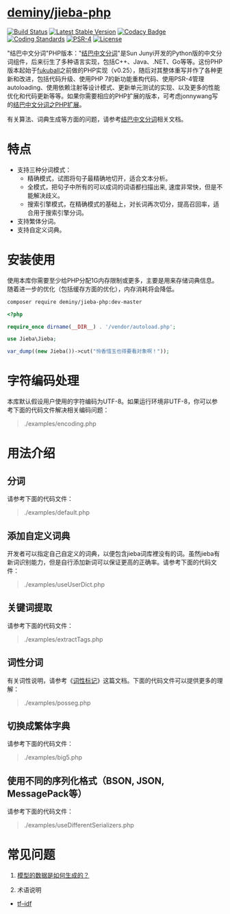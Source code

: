 [deminy/jieba-php](https://github.com/deminy/jieba-php)
================
[![Build Status](https://travis-ci.org/deminy/jieba-php.svg?branch=master)](https://travis-ci.org/deminy/jieba-php)
[![Latest Stable Version](https://poser.pugx.org/deminy/jieba-php/v/stable.png)](https://packagist.org/packages/deminy/jieba-php)
[![Codacy Badge](https://api.codacy.com/project/badge/Grade/26534521d345458a998eecd3b3008620)](https://www.codacy.com/app/deminy/jieba-php)
[![Coding Standards](https://img.shields.io/badge/cs-PSR--2--R-yellow.svg)](https://github.com/php-fig-rectified/fig-rectified-standards)
[![PSR-4](https://img.shields.io/badge/cs-PSR--4-yellow.svg)](http://www.php-fig.org/psr/psr-4/)
[![License](https://poser.pugx.org/deminy/jieba-php/license.svg)](https://packagist.org/packages/deminy/jieba-php)

"结巴中文分词"PHP版本："[结巴中文分词](https://github.com/fxsjy/jieba)"是Sun Junyi开发的Python版的中文分词组件，后来衍生了多种语言实现，包括C++、Java、.NET、Go等等。这份PHP版本起始于[fukuball](https://github.com/fukuball/jieba-php)之前做的PHP实现（v0.25），随后对其整体重写并作了各种更新和改进，包括代码升级、使用PHP 7的新功能重构代码、使用PSR-4管理autoloading、使用依赖注射等设计模式、更新单元测试的实现、以及更多的性能优化和代码更新等等。如果你需要相应的PHP扩展的版本，可考虑jonnywang写的[结巴中文分词之PHP扩展](https://github.com/jonnywang/phpjieba)。

有关算法、词典生成等方面的问题，请参考[结巴中文分词](https://github.com/fxsjy/jieba)相关文档。

# 特点

* 支持三种分词模式：
    * 精确模式，试图将句子最精确地切开，适合文本分析。
    * 全模式，把句子中所有的可以成词的词语都扫描出来, 速度非常快，但是不能解决歧义。
    * 搜索引擎模式，在精确模式的基础上，对长词再次切分，提高召回率，适合用于搜索引擎分词。
* 支持繁体分词。
* 支持自定义词典。

# 安装使用

使用本库你需要至少给PHP分配1G内存限制或更多，主要是用来存储词典信息。随着进一步的优化（包括缓存方面的优化），内存消耗将会降低。

```bash
composer require deminy/jieba-php:dev-master
```

```php
<?php

require_once dirname(__DIR__) . '/vendor/autoload.php';

use Jieba\Jieba;

var_dump((new Jieba())->cut("怜香惜玉也得要看对象啊！"));
```

# 字符编码处理

本库默认假设用户使用的字符编码为UTF-8。如果运行环境非UTF-8，你可以参考下面的代码文件解决相关编码问题：

> ./examples/encoding.php

# 用法介绍

## 分词

请参考下面的代码文件：

> ./examples/default.php

## 添加自定义词典

开发者可以指定自己自定义的词典，以便包含jieba词库裡没有的词。虽然jieba有新词识别能力，但是自行添加新词可以保证更高的正确率。请参考下面的代码文件：

> ./examples/useUserDict.php

## 关键词提取

请参考下面的代码文件：

> ./examples/extractTags.php

## 词性分词

有关词性说明，请参考《[词性标记](https://gist.github.com/luw2007/6016931)》这篇文档。下面的代码文件可以提供更多的理解：

> ./examples/posseg.php

## 切换成繁体字典

请参考下面的代码文件：

> ./examples/big5.php

## 使用不同的序列化格式（BSON, JSON, MessagePack等）

请参考下面的代码文件：

> ./examples/useDifferentSerializers.php

# 常见问题

1. [模型的数据是如何生成的？](https://github.com/fxsjy/jieba/issues/7)

2. 术语说明

* [tf–idf](https://zh.wikipedia.org/wiki/Tf–idf)
